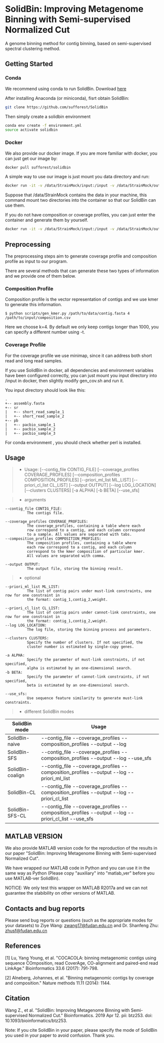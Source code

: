 # SolidBin: Improving Metagenome Binning with Semi-supervised Normalized Cut
A genome binning method for contig binning, based on semi-supervised spectral clustering method.

## <a name="started"></a>Getting Started

### <a name="docker"></a>Conda

We recommend using conda to run SolidBin. Download [here](https://www.continuum.io/downloads)

After installing Anaconda (or miniconda), fisrt obtain SolidBin:

```sh
git clone https://github.com/sufforest/SolidBin
```
Then simply create a solidbin environment 

```sh
conda env create -f environment.yml
source activate solidbin
```



### <a name="docker"></a>Docker

We also provide our docker image. If you are more familiar with docker, you can just get our image by:

```sh
docker pull sufforest/solidbin
```

A simple way to use our image is just mount you data directory and run:

```sh
docker run -it -v /data/StrainMock/input:/input -v /data/StrainMock/output:/output solidbin python SolidBin.py --contig_file /input/StrainMock_Contigs_cutup_10K_nodup_filter_1K.fasta --composition_profiles /input/kmer_4.csv --coverage_profiles /input/cov_inputtableR.tsv --output /output/result.tsv --log /output/log.txt
```

Suppose that /data/StrainMock contains the data in your machine, this command mount two directories into the container so that our SolidBin can use them.

If you do not have composition or coverage profiles,  you can just enter the container and generate them by yourself.

```sh
docker run -it -v /data/StrainMock/input:/input -v /data/StrainMock/output:/output solidbin sh
```

## <a name="preprocessing"></a>Preprocessing

The preprocessing steps aim to generate coverage profile and composition profile as input to our program.

There are several methods that can generate these two types of information and we provide one of them below.


### Composition Profile

Composition profile is the vector representation of contigs and we use kmer to generate this information.

```
$ python scripts/gen_kmer.py /path/to/data/contig.fasta 4 /path/to/input/composition.csv
```
Here we choose k=4. By default we only keep contigs longer than 1000, you can specify a different number using -t.

### Coverage Profile
For the coverage profile we use minimap, since it can address both short read and long read samples.

If you use SolidBin in docker, all dependencies and environment variables have been configured correctly, you can just mount you input directory into /input in docker, then slightly modify gen_cov.sh and run it.

You input directory should look like this:

```
.
+-- assembly.fasta
+-- sr
|   +-- short_read_sample_1
|   +-- short_read_sample_2
+-- pb
|   +-- pacbio_sample_1
|   +-- pacbio_sample_2
|   +-- pacbio_sample_3
```

For conda environment , you should check whether perl is installed.



## <a name="usage"></a>Usage


> - Usage:         [--contig_file CONTIG_FILE]
                   [--coverage_profiles COVERAGE_PROFILES]
                   [--composition_profiles COMPOSITION_PROFILES]
                   [--priori_ml_list ML_LIST] 
                   [--priori_cl_list CL_LIST] 
                   [--output OUTPUT]
                   [--log LOG_LOCATION]
                   [--clusters CLUSTERS]
                   [-a ALPHA]
                   [-b BETA]
                   [--use_sfs]

> - arguments

  	--contig_file CONTIG_FILE: 
              The contigs file.
	
  	--coverage_profiles COVERAGE_PROFILES: 
              The coverage_profiles, containing a table where each
              row correspond to a contig, and each column correspond
              to a sample. All values are separated with tabs.
  	--composition_profiles COMPOSITION_PROFILES: 
              The composition profiles, containing a table where
              each row correspond to a contig, and each column
              correspond to the kmer composition of particular kmer.
              All values are separated with comma.
	
  	--output OUTPUT:
              The output file, storing the binning result.

> - optional

  	--priori_ml_list ML_LIST:
              The list of contig pairs under must-link constraints, one row for one constraint in
              the format: contig_1,contig_2,weight.
                        
  	--priori_cl_list CL_LIST:
              The list of contig pairs under cannot-link constraints, one row for one constraint in
              the format: contig_1,contig_2,weight.
    --log LOG_LOCATION:
              The log file, storing the binning process and parameters.
    
    --clusters CLUSTERS: 
              Specify the number of clusters. If not specified, the
              cluster number is estimated by single-copy genes.
                        
    -a ALPHA:
              Specify the parameter of must-link constraints, if not specified, 
              alpha is estimated by an one-dimensional search.
    -b BETA:
              Specify the parameter of cannot-link constraints, if not specified, 
              beta is estimated by an one-dimensional search.
                  
    --use_sfs:
              Use sequence feature similarity to generate must-link constraints.
> - different SolidBin modes

  SolidBin mode | Usage  
  ------------- | -------------
 SolidBin-naive | --contig_file --coverage_profiles --composition_profiles --output --log 
 SolidBin-SFS   | --contig_file --coverage_profiles --composition_profiles --output --log --use_sfs
 SolidBin-coalign   | --contig_file --coverage_profiles --composition_profiles --output --log --priori_ml_list
 SolidBin-CL   | --contig_file --coverage_profiles --composition_profiles --output --log --priori_cl_list
 SolidBin-SFS-CL   | --contig_file --coverage_profiles --composition_profiles --output --log --priori_cl_list --use_sfs

## <a name="preprocessing"></a>MATLAB VERSION
We also provide MATLAB version code for the reproduction of the results in our paper "SolidBin: Improving Metagenome Binning with Semi-supervised Normalized Cut".

We have wrapped our MATLAB code in Python and you can use it in the same way as Python (Please copy "auxiliary" into "matlab_ver" before you use MATLAB-ver SolidBin).

NOTICE: We only test this wrapper on MATLAB R2017a and we can not guarantee the stabibility on other versions of MATLAB.

## <a name="preprocessing"></a>Contacts and bug reports
Please send bug reports or questions (such as the appropriate modes for your datasets) to
Ziye Wang: zwang17@fudan.edu.cn and Dr. Shanfeng Zhu: zhusf@fudan.edu.cn

## <a name="preprocessing"></a>References

[1] Lu, Yang Young, et al. "COCACOLA: binning metagenomic contigs using sequence COmposition, read CoverAge, CO-alignment and paired-end read LinkAge." Bioinformatics 33.6 (2017): 791-798.

[2] Alneberg, Johannes, et al. "Binning metagenomic contigs by coverage and composition." Nature methods 11.11 (2014): 1144.             

## <a name="preprocessing"></a>Citation
Wang Z., et al. "SolidBin: Improving Metagenome Binning with Semi-supervised Normalized Cut." Bioinformatics. 2019 Apr 12. pii: btz253. doi: 10.1093/bioinformatics/btz253.

Note: If you cite SolidBin in your paper, please specify the mode of SolidBin you used in your paper to avoid confusion. Thank you. 




